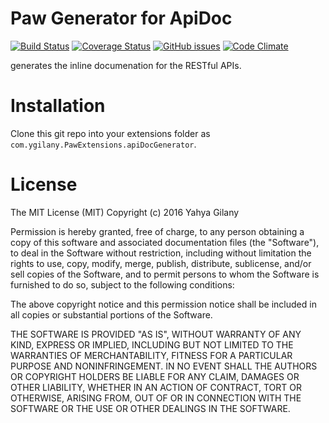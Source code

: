# Paw Generator for ApiDoc 
[![Build Status](https://travis-ci.org/Ygilany/paw-apidoc-generator.svg?branch=master)](https://travis-ci.org/Ygilany/paw-apidoc-generator)
[![Coverage Status](https://coveralls.io/repos/github/Ygilany/paw-apidoc-generator/badge.svg?branch=master)](https://coveralls.io/github/Ygilany/paw-apidoc-generator?branch=master)
[![GitHub issues](https://img.shields.io/github/issues/Ygilany/paw-apidoc-generator.svg)](https://github.com/Ygilany/paw-apidoc-generator/issues)
[![Code Climate](https://codeclimate.com/github/Ygilany/paw-apidoc-generator/badges/gpa.svg)](https://codeclimate.com/github/Ygilany/paw-apidoc-generator)

 generates the inline documenation for the RESTful APIs.

# Installation
Clone this git repo into your extensions folder as `com.ygilany.PawExtensions.apiDocGenerator`.

# License
The MIT License (MIT)
Copyright (c) 2016 Yahya Gilany

Permission is hereby granted, free of charge, to any person obtaining a copy of this software and associated documentation files (the "Software"), to deal in the Software without restriction, including without limitation the rights to use, copy, modify, merge, publish, distribute, sublicense, and/or sell copies of the Software, and to permit persons to whom the Software is furnished to do so, subject to the following conditions:

The above copyright notice and this permission notice shall be included in all copies or substantial portions of the Software.

THE SOFTWARE IS PROVIDED "AS IS", WITHOUT WARRANTY OF ANY KIND, EXPRESS OR IMPLIED, INCLUDING BUT NOT LIMITED TO THE WARRANTIES OF MERCHANTABILITY, FITNESS FOR A PARTICULAR PURPOSE AND NONINFRINGEMENT. IN NO EVENT SHALL THE AUTHORS OR COPYRIGHT HOLDERS BE LIABLE FOR ANY CLAIM, DAMAGES OR OTHER LIABILITY, WHETHER IN AN ACTION OF CONTRACT, TORT OR OTHERWISE, ARISING FROM, OUT OF OR IN CONNECTION WITH THE SOFTWARE OR THE USE OR OTHER DEALINGS IN THE SOFTWARE.
